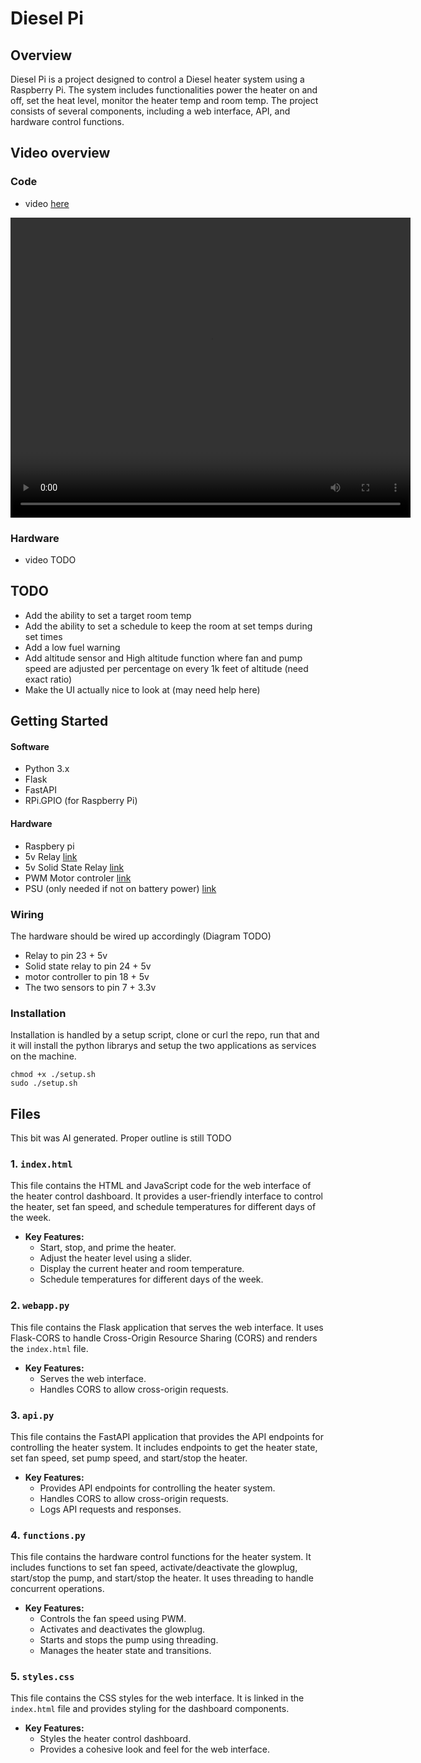 # Diesel Pi

## Overview

Diesel Pi is a project designed to control a Diesel heater system using a Raspberry Pi. The system includes functionalities power the heater on and off, set the heat level, monitor the heater temp and room temp. The project consists of several components, including a web interface, API, and hardware control functions.

## Video overview 
### Code
- video [here](https://youtu.be/jhlhRl0yT9Y)
<video width="640" height="480" controls>
  <source src="https://youtu.be/jhlhRl0yT9Y" type="video/mp4">
  Your browser does not support the video tag.
</video>

### Hardware
-  video TODO

## TODO
- Add the ability to set a target room temp 
- Add the ability to set a schedule to keep the room at set temps during set times
- Add a low fuel warning
- Add altitude sensor and High altitude function where fan and pump speed are adjusted per percentage on every 1k feet of altitude (need exact ratio)
- Make the UI actually nice to look at (may need help here)


## Getting Started

#### Software
- Python 3.x
- Flask
- FastAPI
- RPi.GPIO (for Raspberry Pi)

#### Hardware
- Raspbery pi 
- 5v Relay [link ](https://www.amazon.co.uk/DollaTek-Channel-optocoupler-Support-Trigger/dp/B07DJ4NRC1?crid=2LMHPIOX6VJ5E&dib=eyJ2IjoiMSJ9.qtZ0Q_k5Ql7B0ggHLtRrclXCjwLaGcwODm7qtuvlsSOl0f0Dy1nlajZdF92F_pQME-IJHNZau9KaFJy36zwyongoZyFBoDtum7dx6Cqj_M9KozlaTIUuPG2n9mmk0sFyrOd-W0N_17SelmyveXb7u39sGkJKNMlYqrvLTHCnSHQzp_c8j-3J61JQkPWwYsuSqAIk-lQIlF9hf96femxDgT5txTlGmWaIvFTbJsywIKnTnk60vudau0SsrJsvLwKPnDryt2h0LIY9EmNwHx8EzVocIoWmejaSNFNyTzkDseE1fEHAIymVYy9Y5tsAeN3FKCHosuZdOwwohzirNY_CbjNkVOIEB3FskPrR59Cvndx1emEWz0_lChFyJkL0pVijfk7vDk9384Pg_WFqU3jwfuoP-Z2eJ4zMAbh3_wfeL2NNJaUyPFfXExIxf1tSIQi8.XNWSNor-G--sXbUAjxoQnKgX7HQK4sKSozEBaZXzqak&dib_tag=se&keywords=5v+relay&qid=1734906861&sprefix=5v+relay%2Caps%2C148&sr=8-7)
- 5v Solid State Relay [link ](https://www.amazon.co.uk/1-Channel-Trigger-Module-250VAC-Output/dp/B07QS44SYH?crid=2YBIZE5I11H2P&dib=eyJ2IjoiMSJ9.NxmNsIsLuYnvd6rwOAvpszpUiSVkI2ijAYeODiIaFmWWwRlrePaLXOZVOrmVSdOulMdo9947LWbtLldx6CpY70-sly8D4FpddLHpJ1jY5V-8SODJ-f0dTjxicgid6QNrjsrz0kpRdaUcPJ0dgxuUonXEpKyiYHpReSMmcXJdzgWKMoCr_vfG1JGGfferRpuu5_IhA5DiKAnE1w6AOFvwmgFKnSWzZnAxqIVu7IBZwwbRwr0FzYIjct6k2TIpsMplhfdvoSv5WV6ilqmh9bwdIasAsiapbvHjmsTDrvq9ZHNbRJcWMV5X2jZkjXJjSh_YS7_b6u-UZQqZ7BVEerKykdhboNx8m_cibsLTpUckS9RtJb6HQzJoS0EwDr-HMMz05gT8O-Lw9t0AM2s9XaRsNBXwLqFukWDhajtOU-wxm21naSEmxsd9fJpctZMMk0AQ.NDFaGoBbRIs7SgGMd1tAN5Qr9XmR3GkxpW6YRJIkw04&dib_tag=se&keywords=5v+solid+state+relay&nsdOptOutParam=true&qid=1734906840&sprefix=5v+solid+s%2Caps%2C115&sr=8-6)
- PWM Motor controler [link ](https://www.amazon.co.uk/Driver-Controller-Stepper-H-Bridge-suitable/dp/B09T973C76?crid=V1RQZ4NISXPW&dib=eyJ2IjoiMSJ9.5WsPzxYmGKPePHwnhQliPS9FY1DKcGqJ5S7GzJV3qfB9SmoFEgb3nuRwNom6KOgnrfRhHtlYbFeWyEPri--zJ6nHm0WjbIO9kJzJM_zPz4dZT75B-ujt9rfDF06ECPV8KetauhFfML_A627yn-3gvAv01q5fscr7SFeduorr-UZcMY4ZAz-Ijpx77PVDcRCwvd5GEPVfajqSjjEQQC7xmWP4XBf4QgIWR3F0wP60krNe0an-OzhR5CRRXb1l4kGbe__SAfcS-JUFKSdAx70XFpNLYhAF-2lqvwN955rHcUSGPeD5NEJbm-r4GIuwrV2cEC7frkyT_lH_UxWsmoWaU26f5sxwi7aeFSS5ZMjAh25XnKZpyVZpk0d4Oa44HJRSTqi3H7e42oN_ZAsVm7c5wDvCFG48TBlFW7wTZ8hlqor6_vuPvlszB-NIxHWglIMr.AHk2ivxb1XFV17jo3P2myfZM6ZuogE5woHE2bvGJ0Mw&dib_tag=se&keywords=motor+driver&qid=1734906770&sprefix=motor+driver%2Caps%2C100&sr=8-7)
- PSU (only needed if not on battery power) [link](https://www.amazon.co.uk/inShareplus-Universal-Regulated-Switching-Transformer/dp/B088ZQT8TD?dib=eyJ2IjoiMSJ9.P-lKkGBNHKTKRpThhPB4ZjOCihNbDIGP1pkjS98yhopkenlddPtub78g8ja-s7wwC9_Ms-l0MPwtfsBHzzG1qg_gpkIkKTqJa5NMB4por9-ofNY4k2teHkOe178v0m374yTfvwboLgox7AGt_E3lWlGCkx7I9Ao4nS-DTgEJ3MGWIdGu40q9BiugMM-cD0euWB57yc771v6RuB-k-2rgTMjRIb-L1P50xP05IM9obYc.KG6j90Waj1bHICfnTB_hUN6XbdqZjlKTJ6AzaetV4X8&dib_tag=se&keywords=12V%2B10A%2BPower%2BSupply&qid=1734992850&sr=8-4&th=1)

### Wiring 
The hardware should be wired up accordingly (Diagram TODO)
- Relay to pin 23 + 5v
- Solid state relay to pin 24 + 5v
- motor controller to pin 18 + 5v
- The two sensors to pin 7 + 3.3v

### Installation 
Installation is handled by a setup script, clone or curl the repo, run that and it will install the python librarys and setup the two applications as services on the machine.
```
chmod +x ./setup.sh
sudo ./setup.sh
```


## Files
This bit was AI generated. Proper outline is still TODO 
### 1. `index.html`

This file contains the HTML and JavaScript code for the web interface of the heater control dashboard. It provides a user-friendly interface to control the heater, set fan speed, and schedule temperatures for different days of the week.

- **Key Features:**
  - Start, stop, and prime the heater.
  - Adjust the heater level using a slider.
  - Display the current heater and room temperature.
  - Schedule temperatures for different days of the week.

### 2. `webapp.py`

This file contains the Flask application that serves the web interface. It uses Flask-CORS to handle Cross-Origin Resource Sharing (CORS) and renders the `index.html` file.

- **Key Features:**
  - Serves the web interface.
  - Handles CORS to allow cross-origin requests.

### 3. `api.py`

This file contains the FastAPI application that provides the API endpoints for controlling the heater system. It includes endpoints to get the heater state, set fan speed, set pump speed, and start/stop the heater.

- **Key Features:**
  - Provides API endpoints for controlling the heater system.
  - Handles CORS to allow cross-origin requests.
  - Logs API requests and responses.

### 4. `functions.py`

This file contains the hardware control functions for the heater system. It includes functions to set fan speed, activate/deactivate the glowplug, start/stop the pump, and start/stop the heater. It uses threading to handle concurrent operations.

- **Key Features:**
  - Controls the fan speed using PWM.
  - Activates and deactivates the glowplug.
  - Starts and stops the pump using threading.
  - Manages the heater state and transitions.

### 5. `styles.css`

This file contains the CSS styles for the web interface. It is linked in the `index.html` file and provides styling for the dashboard components.

- **Key Features:**
  - Styles the heater control dashboard.
  - Provides a cohesive look and feel for the web interface.



